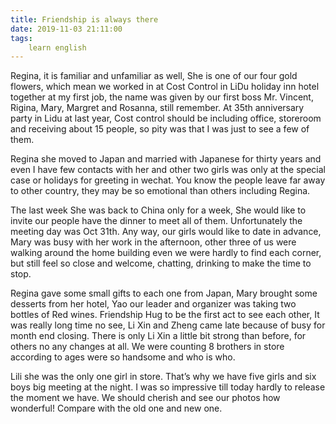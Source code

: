 ```yaml
---
title: Friendship is always there
date: 2019-11-03 21:11:00
tags:
    learn english
---
```



Regina, it is familiar and unfamiliar as well,
She is one of our four gold flowers, which mean we worked in at Cost Control in
LiDu holiday inn hotel together at my first job, the name was given by our
first boss Mr. Vincent, Rigina, Mary, Margret and Rosanna, still remember. At 35th
anniversary party in Lidu at last year, Cost control should be including
office, storeroom and receiving about 15 people, so pity was that I was just to
see a few of them.

Regina she moved to Japan and married with Japanese
for thirty years and even I have few contacts with her and other two girls was
only at the special case or holidays for greeting in wechat. You know the
people leave far away to other country, they may be so emotional than others
including Regina.

The last week She was back to China only for a
week, She would like to invite our people have the dinner to meet all of them. Unfortunately
the meeting day was Oct 31th. Any way, our girls would like to date in advance,
Mary was busy with her work in the afternoon, other three of us were walking
around the home building even we were hardly to find each corner, but still
feel so close and welcome, chatting, drinking to make the time to stop.

Regina gave some small gifts to each one from
Japan, Mary brought some desserts from her hotel, Yao our leader and organizer
was taking two bottles of Red wines. Friendship Hug to be the first act to see
each other, It was really long time no see, Li Xin and Zheng came late because
of busy for month end closing. There is only Li Xin a little bit strong than
before, for others no any changes at all. We were counting 8 brothers in store according
to ages were so handsome and who is who. 

Lili she was the only one girl in store. That’s
why we have five girls and six boys big meeting at the night. I was so
impressive till today hardly to release the moment we have. We should cherish and
see our photos how wonderful! Compare with the old one and new one.

